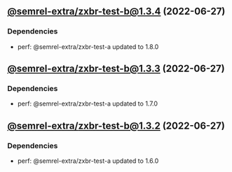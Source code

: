 ## [@semrel-extra/zxbr-test-b@1.3.4](https://github.com/semrel-extra/demo-zx-bulk-release/compare/2022.6.27-semrel-extra.zxbr-test-b.1.3.3-f0...2022.6.27-semrel-extra.zxbr-test-b.1.3.4-f0) (2022-06-27)

### Dependencies
* perf: @semrel-extra/zxbr-test-a updated to 1.8.0

## [@semrel-extra/zxbr-test-b@1.3.3](https://github.com/semrel-extra/demo-zx-bulk-release/compare/2022.6.27-semrel-extra.zxbr-test-b.1.3.2-f0...2022.6.27-semrel-extra.zxbr-test-b.1.3.3-f0) (2022-06-27)

### Dependencies
* perf: @semrel-extra/zxbr-test-a updated to 1.7.0

## [@semrel-extra/zxbr-test-b@1.3.2](https://github.com/semrel-extra/demo-zx-bulk-release/compare/2022.6.26-semrel-extra.zxbr-test-b.1.3.1-f0...2022.6.27-semrel-extra.zxbr-test-b.1.3.2-f0) (2022-06-27)

### Dependencies
* perf: @semrel-extra/zxbr-test-a updated to 1.6.0
